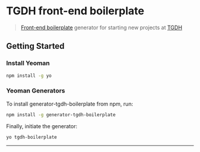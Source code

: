 # TGDH front-end boilerplate

> [Front-end boilerplate](https://github.com/tgdh/tgdh-boilerplate) generator for starting new projects at [TGDH](tgdh.co.uk)

## Getting Started

### Install Yeoman

```bash
npm install -g yo
```

### Yeoman Generators

To install generator-tgdh-boilerplate from npm, run:

```bash
npm install -g generator-tgdh-boilerplate
```

Finally, initiate the generator:

```bash
yo tgdh-boilerplate
```
---
